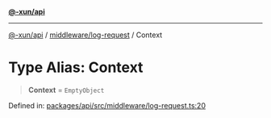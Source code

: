 [**@-xun/api**](../../../README.md)

***

[@-xun/api](../../../README.md) / [middleware/log-request](../README.md) / Context

# Type Alias: Context

> **Context** = `EmptyObject`

Defined in: [packages/api/src/middleware/log-request.ts:20](https://github.com/Xunnamius/api-utils/blob/57bcbde0493ed3285651262eed2a32e963f10249/packages/api/src/middleware/log-request.ts#L20)
